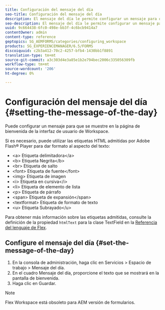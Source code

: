 ```yaml
---
title: Configuración del mensaje del día
seo-title: Configuración del mensaje del día
description: El mensaje del día le permite configurar un mensaje para que se muestre en la página de bienvenida de la interfaz de usuario de Workspace.
seo-description: El mensaje del día le permite configurar un mensaje para que se muestre en la página de bienvenida de la interfaz de usuario de Workspace.
uuid: 9c664438-6fc0-498e-bb3f-4c6bcb9414a7
contentOwner: admin
content-type: reference
geptopics: SG_AEMFORMS/categories/configuring_workspace
products: SG_EXPERIENCEMANAGER/6.5/FORMS
discoiquuid: c2b3a412-70c2-4257-bfb4-1430bb1f8891
translation-type: tm+mt
source-git-commit: a3c303d4e3a85e1b2e794bec2006c335056309fb
workflow-type: tm+mt
source-wordcount: '206'
ht-degree: 0%

---
```



# Configuración del mensaje del día {#setting-the-message-of-the-day}

Puede configurar un mensaje para que se muestre en la página de bienvenida de la interfaz de usuario de Workspace.

Si es necesario, puede utilizar las etiquetas HTML admitidas por Adobe Flash® Player para dar formato al aspecto del texto:

* &lt;a> Etiqueta delimitadora&lt;/a>
* &lt;b> Etiqueta Negrita&lt;/b>
* &lt;br> Etiqueta de salto
* &lt;font> Etiqueta de fuente&lt;/font>
* &lt;img> Etiqueta de imagen
* &lt;i> Etiqueta en cursiva&lt;/i>
* &lt;li> Etiqueta de elemento de lista
* &lt;p> Etiqueta de párrafo
* &lt;span> Etiqueta de expansión&lt;/span>
* &lt;textformat> Etiqueta de formato de texto
* &lt;u> Etiqueta Subrayado&lt;/u>

Para obtener más información sobre las etiquetas admitidas, consulte la definición de la propiedad `htmlText` para la clase TextField en la [Referencia del lenguaje de Flex](https://www.adobe.com/support/documentation/en/flex/).

## Configure el mensaje del día {#set-the-message-of-the-day}

1. En la consola de administración, haga clic en Servicios > Espacio de trabajo > Mensaje del día.
1. En el cuadro Mensaje del día, proporcione el texto que se mostrará en la pantalla de bienvenida.
1. Haga clic en Guardar.

>[!NOTE]
>
>Flex Workspace está obsoleto para AEM versión de formularios.

